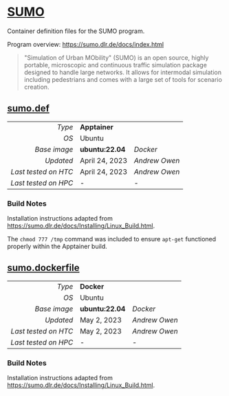 # [SUMO](/software/SUMO)

Container definition files for the SUMO program.

Program overview: https://sumo.dlr.de/docs/index.html

> "Simulation of Urban MObility" (SUMO) is an open source, highly portable, microscopic and continuous 
> traffic simulation package designed to handle large networks. It allows for intermodal simulation 
> including pedestrians and comes with a large set of tools for scenario creation.

## [sumo.def](sumo.def)

| | | |
| ---: | :--- | :--- |
| *Type* | **Apptainer** | |
| *OS* | Ubuntu | |
| *Base image* | **ubuntu:22.04** | *Docker* |
| *Updated* | April 24, 2023 | *Andrew Owen* |
| *Last tested on HTC* | April 24, 2023 | *Andrew Owen* |
| *Last tested on HPC* | - | - |

### Build Notes

Installation instructions adapted from https://sumo.dlr.de/docs/Installing/Linux_Build.html.

The `chmod 777 /tmp` command was included to ensure `apt-get` functioned properly within the Apptainer build.

## [sumo.dockerfile](sumo.dockerfile)

| | | |
| ---: | :--- | :--- |
| *Type* | **Docker** | |
| *OS* | Ubuntu | |
| *Base image* | **ubuntu:22.04** | *Docker* |
| *Updated* | May 2, 2023 | *Andrew Owen* |
| *Last tested on HTC* | May 2, 2023 | *Andrew Owen* |
| *Last tested on HPC* | - | - |

### Build Notes

Installation instructions adapted from https://sumo.dlr.de/docs/Installing/Linux_Build.html.

